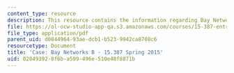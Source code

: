 ```yaml
---
content_type: resource
description: This resource contains the information regarding Bay Networks B.
file: https://ol-ocw-studio-app-qa.s3.amazonaws.com/courses/15-387-entrepreneurial-sales-spring-2015/028493928f6ba599496e510e48f8871b_MIT15_387S15_Bay_Network_B.pdf
file_type: application/pdf
parent_uid: d0844964-93ae-dcb1-b523-9942ca8708c6
resourcetype: Document
title: 'Case: Bay Networks B - 15.387 Spring 2015'
uid: 02849392-8f6b-a599-496e-510e48f8871b
---
```

